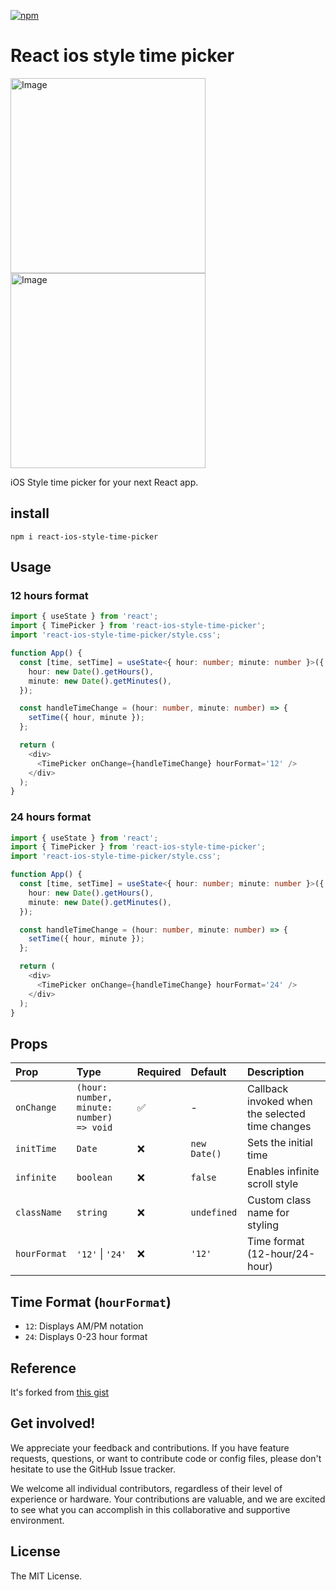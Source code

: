 [![npm](https://img.shields.io/npm/v/react-ios-style-time-picker)](https://www.npmjs.com/package/react-ios-style-time-picker)

# React ios style time picker

<img width="312" alt="Image" src="https://github.com/user-attachments/assets/fe6aa3d2-9888-4353-a1f0-9ff258eaf1c2" />
<img width="312" alt="Image" src="https://github.com/user-attachments/assets/d3bc1fab-5ee9-4072-8f56-f502e3019d7e" />

iOS Style time picker for your next React app.

## install

```
npm i react-ios-style-time-picker
```

## Usage

### 12 hours format

```ts
import { useState } from 'react';
import { TimePicker } from 'react-ios-style-time-picker';
import 'react-ios-style-time-picker/style.css';

function App() {
  const [time, setTime] = useState<{ hour: number; minute: number }>({
    hour: new Date().getHours(),
    minute: new Date().getMinutes(),
  });

  const handleTimeChange = (hour: number, minute: number) => {
    setTime({ hour, minute });
  };

  return (
    <div>
      <TimePicker onChange={handleTimeChange} hourFormat='12' />
    </div>
  );
}
```

### 24 hours format

```ts
import { useState } from 'react';
import { TimePicker } from 'react-ios-style-time-picker';
import 'react-ios-style-time-picker/style.css';

function App() {
  const [time, setTime] = useState<{ hour: number; minute: number }>({
    hour: new Date().getHours(),
    minute: new Date().getMinutes(),
  });

  const handleTimeChange = (hour: number, minute: number) => {
    setTime({ hour, minute });
  };

  return (
    <div>
      <TimePicker onChange={handleTimeChange} hourFormat='24' />
    </div>
  );
}
```

## Props

| Prop         | Type                                     | Required | Default      | Description                                     |
| :----------- | :--------------------------------------- | :------- | :----------- | :---------------------------------------------- |
| `onChange`   | `(hour: number, minute: number) => void` | ✅       | -            | Callback invoked when the selected time changes |
| `initTime`   | `Date`                                   | ❌       | `new Date()` | Sets the initial time                           |
| `infinite`   | `boolean`                                | ❌       | `false`      | Enables infinite scroll style                   |
| `className`  | `string`                                 | ❌       | `undefined`  | Custom class name for styling                   |
| `hourFormat` | `'12'` \| `'24'`                         | ❌       | `'12'`       | Time format (12-hour/24-hour)                   |

## Time Format (`hourFormat`)

- `12`: Displays AM/PM notation
- `24`: Displays 0-23 hour format

## Reference

It's forked from [this gist](https://gist.github.com/wjpeters/876a8fe4040a2bb4b4eb28d2270620a5)

## Get involved!

We appreciate your feedback and contributions. If you have feature requests, questions, or want to contribute code or config files, please don't hesitate to use the GitHub Issue tracker.

We welcome all individual contributors, regardless of their level of experience or hardware. Your contributions are valuable, and we are excited to see what you can accomplish in this collaborative and supportive environment.

## License

The MIT License.
